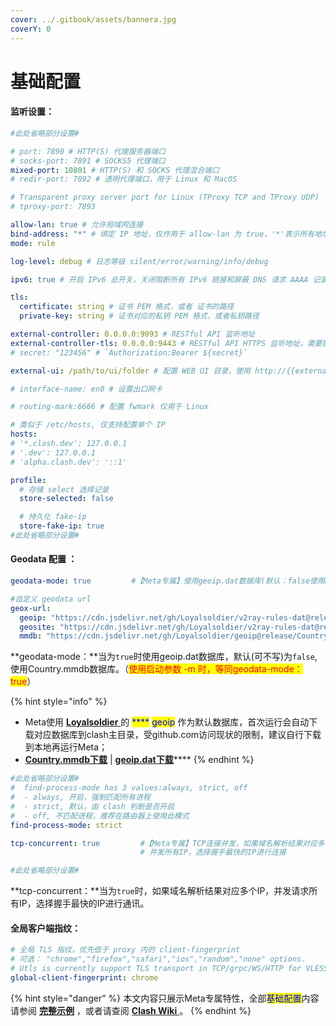 ```yaml
---
cover: ../.gitbook/assets/bannera.jpg
coverY: 0
---
```


# 基础配置

#### **监听设置**：

```yaml
#此处省略部分设置#

# port: 7890 # HTTP(S) 代理服务器端口
# socks-port: 7891 # SOCKS5 代理端口
mixed-port: 10801 # HTTP(S) 和 SOCKS 代理混合端口
# redir-port: 7892 # 透明代理端口，用于 Linux 和 MacOS

# Transparent proxy server port for Linux (TProxy TCP and TProxy UDP)
# tproxy-port: 7893

allow-lan: true # 允许局域网连接
bind-address: "*" # 绑定 IP 地址，仅作用于 allow-lan 为 true，'*'表示所有地址
mode: rule

log-level: debug # 日志等级 silent/error/warning/info/debug

ipv6: true # 开启 IPv6 总开关，关闭阻断所有 IPv6 链接和屏蔽 DNS 请求 AAAA 记录

tls:
  certificate: string # 证书 PEM 格式，或者 证书的路径
  private-key: string # 证书对应的私钥 PEM 格式，或者私钥路径

external-controller: 0.0.0.0:9093 # RESTful API 监听地址
external-controller-tls: 0.0.0.0:9443 # RESTful API HTTPS 监听地址，需要配置 tls 部分配置文件
# secret: "123456" # `Authorization:Bearer ${secret}`

external-ui: /path/to/ui/folder # 配置 WEB UI 目录，使用 http://{{external-controller}}/ui 访问

# interface-name: en0 # 设置出口网卡

# routing-mark:6666 # 配置 fwmark 仅用于 Linux

# 类似于 /etc/hosts, 仅支持配置单个 IP
hosts:
# '*.clash.dev': 127.0.0.1
# '.dev': 127.0.0.1
# 'alpha.clash.dev': '::1'

profile:
  # 存储 select 选择记录
  store-selected: false

  # 持久化 fake-ip
  store-fake-ip: true
#此处省略部分设置#
```

#### **Geodata 配置 ：**

```yaml
geodata-mode: true         #【Meta专属】使用geoip.dat数据库(默认：false使用mmdb数据库)

#自定义 geodata url
geox-url:
  geoip: "https://cdn.jsdelivr.net/gh/Loyalsoldier/v2ray-rules-dat@release/geoip.dat"
  geosite: "https://cdn.jsdelivr.net/gh/Loyalsoldier/v2ray-rules-dat@release/geosite.dat"
  mmdb: "https://cdn.jsdelivr.net/gh/Loyalsoldier/geoip@release/Country.mmdb"
```

**geodata-mode：**当为`true`时使用geoip.dat数据库，默认(可不写)为`false`,使用Country.mmdb数据库。（<mark style="color:red;">使用启动参数 -m 时，等同geodata-mode：true</mark>）

{% hint style="info" %}
* Meta使用 [**Loyalsoldier** ](https://github.com/Loyalsoldier/geoip)的 <mark style="color:blue;">****</mark> <mark style="color:blue;"></mark><mark style="color:blue;">geoip</mark> 作为默认数据库，首次运行会自动下载对应数据库到clash主目录，受github.com访问现状的限制，建议自行下载到本地再运行Meta；
* [**Country.mmdb下载**](https://raw.githubusercontent.com/Loyalsoldier/geoip/release/Country.mmdb)  |  [**geoip.dat下载**](https://raw.githubusercontent.com/Loyalsoldier/geoip/release/geoip.dat)****
{% endhint %}



```yaml
#此处省略部分设置#
#  find-process-mode has 3 values:always, strict, off
#  - always, 开启，强制匹配所有进程
#  - strict, 默认，由 clash 判断是否开启
#  - off, 不匹配进程，推荐在路由器上使用此模式
find-process-mode: strict

tcp-concurrent: true         #【Meta专属】TCP连接并发，如果域名解析结果对应多个IP，
                             # 并发所有IP，选择握手最快的IP进行连接

#此处省略部分设置#
```

**tcp-concurrent：**当为`true`时，如果域名解析结果对应多个IP，并发请求所有IP，选择握手最快的IP进行通讯。

#### **全局客户端指纹**：

```yaml
# 全局 TLS 指纹，优先低于 proxy 内的 client-fingerprint
# 可选： "chrome","firefox","safari","ios","random","none" options.
# Utls is currently support TLS transport in TCP/grpc/WS/HTTP for VLESS/Vmess and trojan.
global-client-fingerprint: chrome
```

{% hint style="danger" %}
本文内容只展示Meta专属特性，全部<mark style="color:blue;">基础配置</mark>内容请参阅 [**完整示例**](broken-reference) ，或者请查阅 [**Clash Wiki** ](https://lancellc.gitbook.io/clash/clash-config-file/general)。
{% endhint %}
